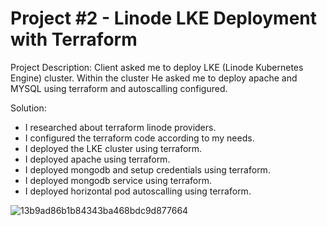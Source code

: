 # Project #2 - Linode LKE Deployment with Terraform

Project Description: Client asked me to deploy LKE (Linode Kubernetes Engine) cluster. Within the cluster He asked me to deploy apache and MYSQL using terraform and autoscalling configured.

Solution: 
- I researched about terraform linode providers.
- I configured the terraform code according to my needs.
- I deployed the LKE cluster using terraform.
- I deployed apache using terraform.
- I deployed mongodb and setup credentials using terraform.
- I deployed mongodb service using terraform.
- I deployed horizontal pod autoscalling using terraform.

 ![13b9ad86b1b84343ba468bdc9d877664](https://github.com/awab-hassan/02-linodeTerraform-DEVOPS/assets/90965012/ca0e56a6-f617-442e-a3c7-1688811824fa)
